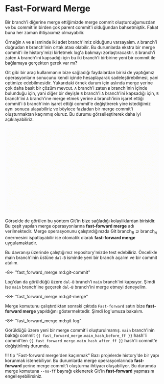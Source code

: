 # Fast-Forward Merge

Bir branch'i diğerine merge ettiğimizde merge commit oluşturduğumuzdan ve bu commit'in birden çok parent commit'i olduğundan bahsetmiştik. Fakat buna her zaman ihtiyacımız olmayabilir. 

Örneğin `A` ve `B` isminde iki adet branch'imiz olduğunu varsayalım. `A` branch'i doğrudan `B` branch'inin ortak atası olabilir. Bu durumlarda ekstra bir merge commit'i ile history'mizi kirletmek log'a bakmayı zorlaştıracaktır. `B` branch'i zaten `A` branch'ini kapsadığı için bu iki branch'i birbirine yeni bir commit ile bağlamaya gerçekten gerek var mı?

Git gibi bir araç kullanmanın bize sağladığı faydalardan birisi de yaptığımız operasyonların sonucunu kendi içinde hesaplayarak sadeleştirebilmesi, yani optimize edebilmesidir. Yukarıdaki örnek durum için aslında merge yerine çok daha basit bir çözüm mevcut. `A` branch'i zaten `B` branch'inin içinde bulunduğu için, yani diğer bir deyişle `B` branch'i `A` branch'ini kapsadığı için, `B` branch'ini `A` branch'ine merge etmek yerine `A` branch'inin işaret ettiği commit'i `B` branch'inin işaret ettiği commit'e değiştirerek yine istediğimiz aynı sonuca ulaşabiliriz ve böylece fazladan bir merge commit'i oluşturmaktan kaçınmış oluruz. Bu durumu görselleştirerek daha iyi açıklayabiliriz.

![image info](./images/fast-forward-merge-1.gif)

Görselde de görülen bu yöntem Git'in bize sağladığı kolaylıklardan birisidir. Bu çeşit yapılan merge operasyonlarına **fast-forward merge** adı verilmektedir. Merge operasyonunu çalıştırdığınızda Git $\text{branch}_B \supseteq \text{branch}_A$ önermesini ispatlayabilir ise otomatik olarak **fast-forward merge** uygulamaktadır.

Bu davranışı üzerinde çalıştığımız repository'mizde test edebiliriz. Öncelikle main branch'inin üstüne `dal-B` isminde yeni bir branch açalım ve bir commit atalım.

-8<- "fast_forward_merge.md:git-commit"

Log'dan da görüldüğü üzere `dal-B` branch'i `main` branch'ini kapsıyor. Şimdi ise `main` branch'ine geçerek `dal-B` branch'ini merge etmeyi deneyelim.

-8<- "fast_forward_merge.md:git-merge"

Merge komutunu çalıştırdıktan sonraki çıktıda `Fast-forward` satırı bize **fast-forward merge** yapıldığını göstermektedir. Şimdi log'umuza bakalım.

-8<- "fast_forward_merge.md:git-log"

Görüldüğü üzere yeni bir merge commit'i oluşturulmamış. `main` branch'inin baktığı commit `{{ fast_forward_merge.main_hash_before_ff }}` hash'li commit'ten `{{ fast_forward_merge.main_hash_after_ff }}` hash'li commit'e değiştirilmiş durumda.

!!! tip "Fast-forward merge'den kaçınmak"
    Bazı projelerde history'de bir yapı korunmak istenebiliyor. Bu durumlarda merge operasyonlarında **fast-forward** yerine merge commit'i oluşturma ihtiyacı oluşabiliyor. Bu durumda merge komutuna `--no-ff` bayrağı eklenerek Git'in **fast-forward** yapmasını engelleyebilirsiniz.

